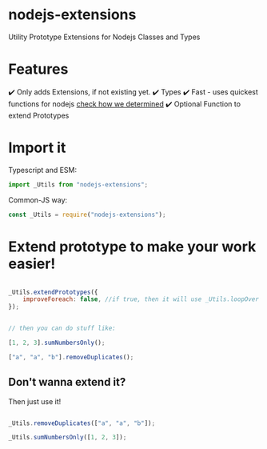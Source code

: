 # nodejs-extensions
Utility Prototype Extensions for Nodejs Classes and Types

# Features
✔️ Only adds Extensions, if not existing yet.
✔️ Types
✔️ Fast - uses quickest functions for nodejs [check how we determined](https://github.com/Tomato6966/nodejs-extensions/blob/main/doc/fastestLoop.md)
✔️ Optional Function to extend Prototypes


# Import it

Typescript and ESM:

```js
import _Utils from "nodejs-extensions";
```

Common-JS way:

```js
const _Utils = require("nodejs-extensions");
```

# Extend prototype to make your work easier!

```js

_Utils.extendPrototypes({
    improveForeach: false, //if true, then it will use _Utils.loopOver instead of Array.forEach and overwride it 
});


// then you can do stuff like:

[1, 2, 3].sumNumbersOnly();

["a", "a", "b"].removeDuplicates();
```

## Don't wanna extend it?

Then just use it!


```js

_Utils.removeDuplicates(["a", "a", "b"]);

_Utils.sumNumbersOnly([1, 2, 3]);
```